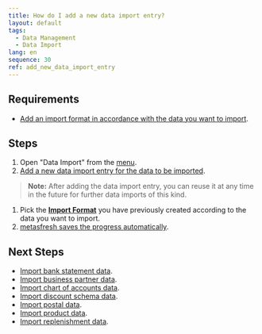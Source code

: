 ```yaml
---
title: How do I add a new data import entry?
layout: default
tags:
  - Data Management
  - Data Import
lang: en
sequence: 30
ref: add_new_data_import_entry
---
```


## Requirements
- [Add an import format in accordance with the data you want to import](Add_import_format).

## Steps
1. Open "Data Import" from the [menu](Menu).
1. [Add a new data import entry for the data to be imported](New_Record_Window).
 >**Note:** After adding the data import entry, you can reuse it at any time in the future for further data imports of this kind.

1. Pick the [**Import Format**](Add_import_format) you have previously created according to the data you want to import.
1. [metasfresh saves the progress automatically](Saveindicator).

## Next Steps
- [Import bank statement data](Import_bank_statement_data).
- [Import business partner data](Import_bpartner_data).
- [Import chart of accounts data](Import_charts_of_accounts).
- [Import discount schema data](Import_discount_schema).
- [Import postal data](Import_postal_data).
- [Import product data](Import_product_data).
- [Import replenishment data](Import_replenishment_data).
